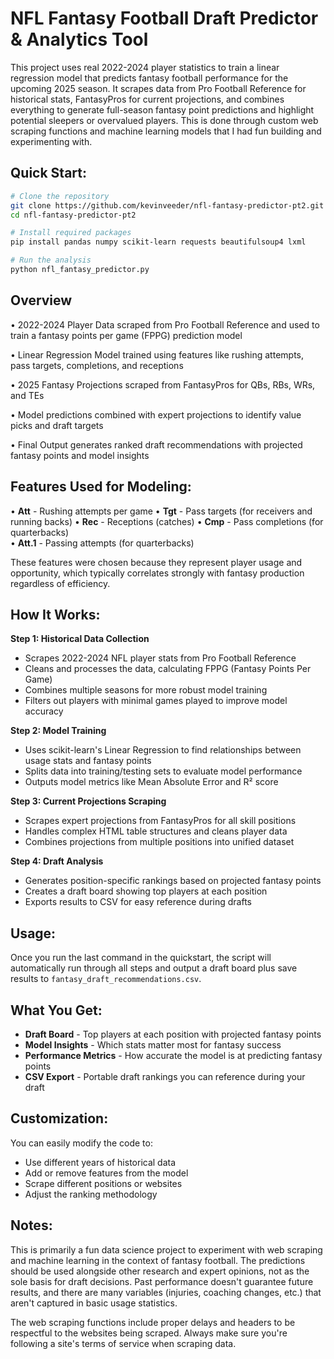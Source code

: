 # NFL Fantasy Football Draft Predictor & Analytics Tool

This project uses real 2022-2024 player statistics to train a linear regression model that predicts fantasy football performance for the upcoming 2025 season. It scrapes data from Pro Football Reference for historical stats, FantasyPros for current projections, and combines everything to generate full-season fantasy point predictions and highlight potential sleepers or overvalued players. This is done through custom web scraping functions and machine learning models that I had fun building and experimenting with.

## Quick Start:

```bash
# Clone the repository
git clone https://github.com/kevinveeder/nfl-fantasy-predictor-pt2.git
cd nfl-fantasy-predictor-pt2

# Install required packages
pip install pandas numpy scikit-learn requests beautifulsoup4 lxml

# Run the analysis
python nfl_fantasy_predictor.py
```

## Overview

• 2022-2024 Player Data scraped from Pro Football Reference and used to train a fantasy points per game (FPPG) prediction model

• Linear Regression Model trained using features like rushing attempts, pass targets, completions, and receptions

• 2025 Fantasy Projections scraped from FantasyPros for QBs, RBs, WRs, and TEs

• Model predictions combined with expert projections to identify value picks and draft targets

• Final Output generates ranked draft recommendations with projected fantasy points and model insights

## Features Used for Modeling:

• **Att** - Rushing attempts per game
• **Tgt** - Pass targets (for receivers and running backs)
• **Rec** - Receptions (catches)
• **Cmp** - Pass completions (for quarterbacks)  
• **Att.1** - Passing attempts (for quarterbacks)

These features were chosen because they represent player usage and opportunity, which typically correlates strongly with fantasy production regardless of efficiency.

## How It Works:

**Step 1: Historical Data Collection**
- Scrapes 2022-2024 NFL player stats from Pro Football Reference
- Cleans and processes the data, calculating FPPG (Fantasy Points Per Game)
- Combines multiple seasons for more robust model training
- Filters out players with minimal games played to improve model accuracy

**Step 2: Model Training**
- Uses scikit-learn's Linear Regression to find relationships between usage stats and fantasy points
- Splits data into training/testing sets to evaluate model performance
- Outputs model metrics like Mean Absolute Error and R² score

**Step 3: Current Projections Scraping**
- Scrapes expert projections from FantasyPros for all skill positions
- Handles complex HTML table structures and cleans player data
- Combines projections from multiple positions into unified dataset

**Step 4: Draft Analysis**
- Generates position-specific rankings based on projected fantasy points
- Creates a draft board showing top players at each position
- Exports results to CSV for easy reference during drafts

## Usage:

Once you run the last command in the quickstart, the script will automatically run through all steps and output a draft board plus save results to `fantasy_draft_recommendations.csv`.

## What You Get:

- **Draft Board** - Top players at each position with projected fantasy points
- **Model Insights** - Which stats matter most for fantasy success
- **Performance Metrics** - How accurate the model is at predicting fantasy points
- **CSV Export** - Portable draft rankings you can reference during your draft

## Customization:

You can easily modify the code to:
- Use different years of historical data
- Add or remove features from the model
- Scrape different positions or websites
- Adjust the ranking methodology

## Notes:

This is primarily a fun data science project to experiment with web scraping and machine learning in the context of fantasy football. The predictions should be used alongside other research and expert opinions, not as the sole basis for draft decisions. Past performance doesn't guarantee future results, and there are many variables (injuries, coaching changes, etc.) that aren't captured in basic usage statistics.

The web scraping functions include proper delays and headers to be respectful to the websites being scraped. Always make sure you're following a site's terms of service when scraping data.
